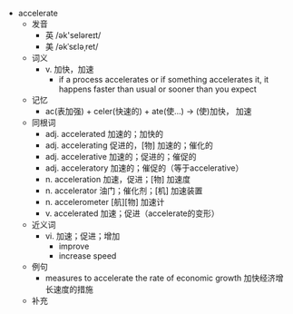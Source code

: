 - accelerate
  - 发音
    - 英 /ək'seləreɪt/
    - 美 /əkˈsɛləˌret/
  - 词义
    - v. 加快，加速
      - if a process accelerates or if something accelerates it, it happens faster than usual or sooner than you expect
  - 记忆
    - ac(表加强) + celer(快速的) + ate(使…) → (使)加快， 加速
  - 同根词
    - adj. accelerated 加速的；加快的
    - adj. accelerating 促进的，[物] 加速的；催化的
    - adj. accelerative 加速的；促进的；催促的
    - adj. acceleratory 加速的；催促的（等于accelerative）
    - n. acceleration 加速，促进；[物] 加速度
    - n. accelerator 油门；催化剂；[机] 加速装置
    - n. accelerometer [航][物] 加速计
    - v. accelerated 加速；促进（accelerate的变形）
  - 近义词
    - vi. 加速；促进；增加
      - improve
      - increase speed
  - 例句
    - measures to accelerate the rate of economic growth 加快经济增长速度的措施
  - 补充